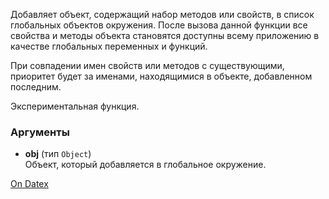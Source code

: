 Добавляет объект, содержащий набор методов или свойств, в список глобальных объектов окружения. После вызова данной функции все свойства и методы объекта становятся доступны всему приложению в качестве глобальных переменных и функций.

При совпадении имен свойств или методов с существующими, приоритет будет за именами, находящимися в объекте, добавленном последним.

Экспериментальная функция.

### Аргументы
- **obj** (тип `Object`)  
    Объект, который добавляется в глобальное окружение.

[On Datex](http://docs.datex.ru/article.htm?id=5791375928854454885)